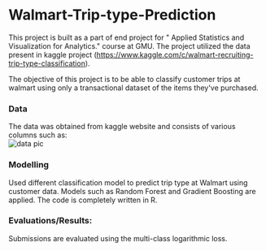 # Walmart-Trip-type-Prediction
This project is built as a part of end project for " Applied Statistics and Visualization for Analytics." course at GMU. The project utilized the data present in kaggle project (https://www.kaggle.com/c/walmart-recruiting-trip-type-classification).  

The objective of this project is to be able to classify customer trips at walmart using only a transactional dataset of the items they've purchased.  

### Data
The data was obtained from kaggle website and consists of various columns such as:  
![data pic](DataSnapshot.PNG)


### Modelling
Used different classification model to predict trip type at Walmart using customer data. Models such as Random Forest and Gradient Boosting are applied. The code is completely written in R.

### Evaluations/Results:
Submissions are evaluated using the multi-class logarithmic loss.
